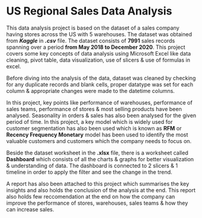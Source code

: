 # US Regional Sales Data Analysis
This data analysis project is based on the dataset of a sales company having stores across the US with 5 warehouses. The dataset was obtained from ***Kaggle*** in ***.csv*** file. The dataset consists of **7991** sales records spanning over a period **from May 2018 to December 2020**. This project covers some key concepts of data analysis using Microsoft Excel like data cleaning, pivot table, data visualization, use of slicers & use of formulas in excel. 

Before diving into the analysis of the data, dataset was cleaned by checking for any duplicate records and blank cells, proper datatype was set for each column & appropriate changes were made to the datetime columns.

In this project, key points like performance of warehouses, performance of sales teams, performance of stores & most selling products have been analysed. Seasonality in orders & sales has also been analysed for the given period of time. In this project, a key model which is widely used for customer segmentation has also been used which is known as **RFM** or **Recency Frequency Monetary** model has been used to identify the most valuable customers and customers which the company needs to focus on.

Beside the dataset worksheet in the **.xlsx** file, there is a worksheet called **Dashboard** which consists of all the charts & graphs for better visualization & understanding of data. The dashboard is connected to 2 slicers & 1 timeline in order to apply the filter and see the change in the trend.

A report has also been attached to this project which summarises the key insights and also holds the conclusion of the analysis at the end. This report also holds few reccomendation at the end on how the company can improve the performance of stores, warehouses, sales teams & how they can increase sales.
